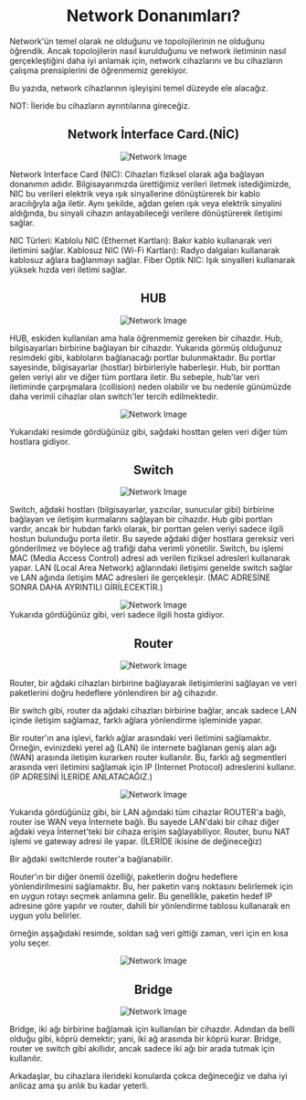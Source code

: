 <h1 align='center'>Network Donanımları?</h1>


<p>
  Network'ün temel olarak ne olduğunu ve topolojilerinin ne olduğunu öğrendik. Ancak topolojilerin nasıl kurulduğunu ve network iletiminin nasıl gerçekleştiğini daha iyi anlamak için, network cihazlarını ve bu cihazların çalışma prensiplerini de öğrenmemiz gerekiyor.

Bu yazıda, network cihazlarının işleyişini temel düzeyde ele alacağız.

NOT: İleride bu cihazların ayrıntılarına gireceğiz.
</p>

<h2 align='center'>Network İnterface Card.(NİC)</h2>

<div align="center">
    <img src="https://github.com/Okan-tumuklu/Network-dersleri/assets/117488504/b4897a24-8ab5-4f78-87ff-7c69243b3ee3" alt="Network Image">
</div>

<p>
  Network Interface Card (NIC): Cihazları fiziksel olarak ağa bağlayan donanımın adıdır. Bilgisayarımızda ürettiğimiz verileri iletmek istediğimizde, NIC bu verileri elektrik veya ışık sinyallerine dönüştürerek bir kablo aracılığıyla ağa iletir. Aynı şekilde, ağdan gelen ışık veya elektrik sinyalini aldığında, bu sinyali cihazın anlayabileceği verilere dönüştürerek iletişimi sağlar.

NIC Türleri:
  Kablolu NIC (Ethernet Kartları): Bakır kablo kullanarak veri iletimini sağlar.
  Kablosuz NIC (Wi-Fi Kartları): Radyo dalgaları kullanarak kablosuz ağlara bağlanmayı sağlar.
  Fiber Optik NIC: Işık sinyalleri kullanarak yüksek hızda veri iletimi sağlar.
</p>

<h2 align='center'>HUB</h2>

<div align="center">
    <img src="https://github.com/Okan-tumuklu/Network-dersleri/assets/117488504/694c28ab-cf27-4f00-ae4e-89be2f8045b7" alt="Network Image">
</div>


<p>
  HUB, eskiden kullanılan ama hala öğrenmemiz gereken bir cihazdır.
Hub, bilgisayarları birbirine bağlayan bir cihazdır. Yukarıda görmüş olduğunuz resimdeki gibi, kabloların bağlanacağı portlar bulunmaktadır. Bu portlar sayesinde, bilgisayarlar (hostlar) birbirleriyle haberleşir. Hub, bir porttan gelen veriyi alır ve diğer tüm portlara iletir. Bu sebeple, hub'lar veri iletiminde çarpışmalara (collision) neden olabilir ve bu nedenle günümüzde daha verimli cihazlar olan switch'ler tercih edilmektedir.

  <div align="center">
    <img src="https://github.com/Okan-tumuklu/Network-dersleri/assets/117488504/428da2f7-e03f-40b5-b1e7-7b964111f245" alt="Network Image">
</div>

  Yukarıdaki resimde gördüğünüz gibi, sağdaki hosttan gelen veri diğer tüm hostlara gidiyor.
</p>


<h2 align='center'>Switch</h2>

<div align="center">
    <img src="https://github.com/Okan-tumuklu/Network-dersleri/assets/117488504/07a35649-14e0-4719-a054-3abd1bbd600f" alt="Network Image">
</div>


<p>
  Switch, ağdaki hostları (bilgisayarlar, yazıcılar, sunucular gibi) birbirine bağlayan ve iletişim kurmalarını sağlayan bir cihazdır. Hub gibi portları vardır, ancak bir hubdan farklı olarak, bir porttan gelen veriyi sadece ilgili hostun bulunduğu porta iletir. Bu sayede ağdaki diğer hostlara gereksiz veri gönderilmez ve böylece ağ trafiği daha verimli yönetilir. Switch, bu işlemi MAC (Media Access Control) adresi adı verilen fiziksel adresleri kullanarak yapar. LAN (Local Area Network) ağlarındaki iletişimi genelde switch sağlar ve LAN ağında iletişim MAC adresleri ile gerçekleşir. (MAC ADRESİNE SONRA DAHA AYRINTILI GİRİLECEKTİR.)

  <div align="center">
    <img src="https://github.com/Okan-tumuklu/Network-dersleri/assets/117488504/78427812-a9f6-46e7-9987-6f0a482aa93a" alt="Network Image">
</div>
  Yukarıda gördüğünüz gibi, veri sadece ilgili hosta gidiyor.
</p>


<h2 align='center'>Router</h2>

<p>

  <div align="center">
    <img src="https://github.com/Okan-tumuklu/Network-dersleri/assets/117488504/ff5ff349-646c-4514-ac02-1a70a3687eda" alt="Network Image">
</div>

Router, bir ağdaki cihazları birbirine bağlayarak iletişimlerini sağlayan ve veri paketlerini doğru hedeflere yönlendiren bir ağ cihazıdır.

Bir switch gibi, router da ağdaki cihazları birbirine bağlar, ancak sadece LAN içinde iletişim sağlamaz, farklı ağlara yönlendirme işleminide yapar.

Bir router'ın ana işlevi, farklı ağlar arasındaki veri iletimini sağlamaktır. Örneğin, evinizdeki yerel ağ (LAN) ile internete bağlanan geniş alan ağı (WAN) arasında iletişim kurarken router kullanılır. Bu, farklı ağ segmentleri arasında veri iletimini sağlamak için IP (Internet Protocol) adreslerini kullanır. (İP ADRESİNİ İLERİDE ANLATACAĞIZ.)

  <div align="center">
    <img src="https://github.com/Okan-tumuklu/Network-dersleri/assets/117488504/2df5805a-453e-48aa-b8a2-ed44d6fb0f08" alt="Network Image">
</div>

Yukarıda gördüğünüz gibi, bir LAN ağındaki tüm cihazlar ROUTER'a bağlı, router ise WAN veya İnternete bağlı. Bu sayede LAN'daki bir cihaz diğer ağdaki veya İnternet'teki bir cihaza erişim sağlayabiliyor. Router, bunu NAT işlemi ve gateway adresi ile yapar. (İLERİDE ikisine de değineceğiz)

Bir ağdaki switchlerde router'a bağlanabilir. 

Router'ın bir diğer önemli özelliği, paketlerin doğru hedeflere yönlendirilmesini sağlamaktır. Bu, her paketin varış noktasını belirlemek için en uygun rotayı seçmek anlamına gelir. Bu genellikle, paketin hedef IP adresine göre yapılır ve router, dahili bir yönlendirme tablosu kullanarak en uygun yolu belirler.

örneğin aşşağıdaki resimde, soldan sağ veri gittiği zaman, veri için en kısa yolu seçer.

  <div align="center">
    <img src="https://github.com/Okan-tumuklu/Network-dersleri/assets/117488504/be18a629-d270-4573-b38d-7931b37b1725" alt="Network Image">
</div>

</p>


<h2 align='center'>Bridge</h2>

<p>

  <div align="center">
    <img src="https://github.com/Okan-tumuklu/Network-dersleri/assets/117488504/2a0e768e-7de3-4124-83fc-f9cacb071ffd" alt="Network Image">
</div>
  
  Bridge, iki ağı birbirine bağlamak için kullanılan bir cihazdır. Adından da belli olduğu gibi, köprü demektir; yani, iki ağ arasında bir köprü kurar. Bridge, router ve switch gibi akıllıdır, ancak sadece iki ağı bir arada tutmak için kullanılır.
</p>



Arkadaşlar, bu cihazlara ilerideki konularda çokca değineceğiz ve daha iyi anlicaz ama şu anlık bu kadar yeterli.

